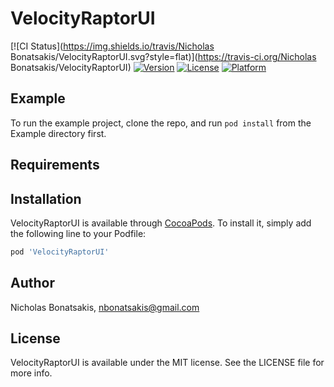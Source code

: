# VelocityRaptorUI

[![CI Status](https://img.shields.io/travis/Nicholas Bonatsakis/VelocityRaptorUI.svg?style=flat)](https://travis-ci.org/Nicholas Bonatsakis/VelocityRaptorUI)
[![Version](https://img.shields.io/cocoapods/v/VelocityRaptorUI.svg?style=flat)](https://cocoapods.org/pods/VelocityRaptorUI)
[![License](https://img.shields.io/cocoapods/l/VelocityRaptorUI.svg?style=flat)](https://cocoapods.org/pods/VelocityRaptorUI)
[![Platform](https://img.shields.io/cocoapods/p/VelocityRaptorUI.svg?style=flat)](https://cocoapods.org/pods/VelocityRaptorUI)

## Example

To run the example project, clone the repo, and run `pod install` from the Example directory first.

## Requirements

## Installation

VelocityRaptorUI is available through [CocoaPods](https://cocoapods.org). To install
it, simply add the following line to your Podfile:

```ruby
pod 'VelocityRaptorUI'
```

## Author

Nicholas Bonatsakis, nbonatsakis@gmail.com

## License

VelocityRaptorUI is available under the MIT license. See the LICENSE file for more info.
